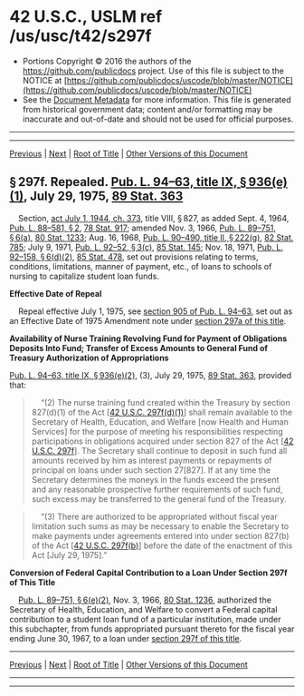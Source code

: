 ---
---

# 42 U.S.C., USLM ref /us/usc/t42/s297f

* Portions Copyright © 2016 the authors of the https://github.com/publicdocs project.
  Use of this file is subject to the NOTICE at [https://github.com/publicdocs/uscode/blob/master/NOTICE](https://github.com/publicdocs/uscode/blob/master/NOTICE)
* See the [Document Metadata](././../../../../../..//README.md) for more information.
  This file is generated from historical government data; content and/or formatting may be inaccurate and out-of-date and should not be used for official purposes.

----------
----------

[Previous](./../../../../../..//us/usc/t42/ch6A/schVI/ptE/m__us_usc_t42_s297e.md) | [Next](./../../../../../..//us/usc/t42/ch6A/schVI/ptE/m__us_usc_t42_s297g.md) | [Root of Title](./../../../../../../) | [Other Versions of this Document](https://publicdocs.github.io/go/links?ns=uslm&ref=%2Fus%2Fusc%2Ft42%2Fs297f)

## § 297f. Repealed. [Pub. L. 94–63, title IX, § 936(e)(1)][/us/pl/94/63/s936/e/1], July 29, 1975, [89 Stat. 363][/us/stat/89/363]

    Section, [act July 1, 1944, ch. 373][/us/act/1944-07-01/ch373], title VIII, § 827, as added Sept. 4, 1964, [Pub. L. 88–581, § 2][/us/pl/88/581/s2], [78 Stat. 917][/us/stat/78/917]; amended Nov. 3, 1966, [Pub. L. 89–751, § 6(a)][/us/pl/89/751/s6/a], [80 Stat. 1233][/us/stat/80/1233]; Aug. 16, 1968, [Pub. L. 90–490, title II, § 222(g)][/us/pl/90/490/s222/g], [82 Stat. 785][/us/stat/82/785]; July 9, 1971, [Pub. L. 92–52, § 3(c)][/us/pl/92/52/s3/c], [85 Stat. 145][/us/stat/85/145]; Nov. 18, 1971, [Pub. L. 92–158, § 6(d)(2)][/us/pl/92/158/s6/d/2], [85 Stat. 478][/us/stat/85/478], set out provisions relating to terms, conditions, limitations, manner of payment, etc., of loans to schools of nursing to capitalize student loan funds.

 __Effective Date of Repeal__ 

    Repeal effective July 1, 1975, see [section 905 of Pub. L. 94–63][/us/pl/94/63/s905], set out as an Effective Date of 1975 Amendment note under [section 297a of this title][/us/usc/t42/s297a].

 __Availability of Nurse Training Revolving Fund for Payment of Obligations Deposits Into Fund; Transfer of Excess Amounts to General Fund of Treasury Authorization of Appropriations__ 

[Pub. L. 94–63, title IX, § 936(e)(2)][/us/pl/94/63/s936/e/2], (3), July 29, 1975, [89 Stat. 363][/us/stat/89/363], provided that:

>     “(2) The nurse training fund created within the Treasury by section 827(d)(1) of the Act \[[42 U.S.C. 297f(d)(1)][/us/usc/t42/s297f/d/1]\] shall remain available to the Secretary of Health, Education, and Welfare \[now Health and Human Services\] for the purpose of meeting his responsibilities respecting participations in obligations acquired under section 827 of the Act \[[42 U.S.C. 297f][/us/usc/t42/s297f]\]. The Secretary shall continue to deposit in such fund all amounts received by him as interest payments or repayments of principal on loans under such section 27\[827\]. If at any time the Secretary determines the moneys in the funds exceed the present and any reasonable prospective further requirements of such fund, such excess may be transferred to the general fund of the Treasury.

>     “(3) There are authorized to be appropriated without fiscal year limitation such sums as may be necessary to enable the Secretary to make payments under agreements entered into under section 827(b) of the Act \[[42 U.S.C. 297f(b)][/us/usc/t42/s297f/b]\] before the date of the enactment of this Act \[July 29, 1975\].”

 __Conversion of Federal Capital Contribution to a Loan Under Section 297f of This Title__ 

    [Pub. L. 89–751, § 6(e)(2)][/us/pl/89/751/s6/e/2], Nov. 3, 1966, [80 Stat. 1236][/us/stat/80/1236], authorized the Secretary of Health, Education, and Welfare to convert a Federal capital contribution to a student loan fund of a particular institution, made under this subchapter, from funds appropriated pursuant thereto for the fiscal year ending June 30, 1967, to a loan under [section 297f of this title][/us/usc/t42/s297f].

----------

[Previous](./../../../../../..//us/usc/t42/ch6A/schVI/ptE/m__us_usc_t42_s297e.md) | [Next](./../../../../../..//us/usc/t42/ch6A/schVI/ptE/m__us_usc_t42_s297g.md) | [Root of Title](./../../../../../../) | [Other Versions of this Document](https://publicdocs.github.io/go/links?ns=uslm&ref=%2Fus%2Fusc%2Ft42%2Fs297f)

----------
----------

[/us/pl/94/63/s936/e/1]: https://publicdocs.github.io/go/links?ns=uslm&ref=%2Fus%2Fpl%2F94%2F63%2Fs936%2Fe%2F1
[/us/stat/89/363]: https://publicdocs.github.io/go/links?ns=uslm&ref=%2Fus%2Fstat%2F89%2F363
[/us/act/1944-07-01/ch373]: https://publicdocs.github.io/go/links?ns=uslm&ref=%2Fus%2Fact%2F1944-07-01%2Fch373
[/us/pl/88/581/s2]: https://publicdocs.github.io/go/links?ns=uslm&ref=%2Fus%2Fpl%2F88%2F581%2Fs2
[/us/stat/78/917]: https://publicdocs.github.io/go/links?ns=uslm&ref=%2Fus%2Fstat%2F78%2F917
[/us/pl/89/751/s6/a]: https://publicdocs.github.io/go/links?ns=uslm&ref=%2Fus%2Fpl%2F89%2F751%2Fs6%2Fa
[/us/stat/80/1233]: https://publicdocs.github.io/go/links?ns=uslm&ref=%2Fus%2Fstat%2F80%2F1233
[/us/pl/90/490/s222/g]: https://publicdocs.github.io/go/links?ns=uslm&ref=%2Fus%2Fpl%2F90%2F490%2Fs222%2Fg
[/us/stat/82/785]: https://publicdocs.github.io/go/links?ns=uslm&ref=%2Fus%2Fstat%2F82%2F785
[/us/pl/92/52/s3/c]: https://publicdocs.github.io/go/links?ns=uslm&ref=%2Fus%2Fpl%2F92%2F52%2Fs3%2Fc
[/us/stat/85/145]: https://publicdocs.github.io/go/links?ns=uslm&ref=%2Fus%2Fstat%2F85%2F145
[/us/pl/92/158/s6/d/2]: https://publicdocs.github.io/go/links?ns=uslm&ref=%2Fus%2Fpl%2F92%2F158%2Fs6%2Fd%2F2
[/us/stat/85/478]: https://publicdocs.github.io/go/links?ns=uslm&ref=%2Fus%2Fstat%2F85%2F478
[/us/pl/94/63/s905]: https://publicdocs.github.io/go/links?ns=uslm&ref=%2Fus%2Fpl%2F94%2F63%2Fs905
[/us/usc/t42/s297a]: https://publicdocs.github.io/go/links?ns=uslm&ref=%2Fus%2Fusc%2Ft42%2Fs297a
[/us/pl/94/63/s936/e/2]: https://publicdocs.github.io/go/links?ns=uslm&ref=%2Fus%2Fpl%2F94%2F63%2Fs936%2Fe%2F2
[/us/stat/89/363]: https://publicdocs.github.io/go/links?ns=uslm&ref=%2Fus%2Fstat%2F89%2F363
[/us/usc/t42/s297f/d/1]: https://publicdocs.github.io/go/links?ns=uslm&ref=%2Fus%2Fusc%2Ft42%2Fs297f%2Fd%2F1
[/us/usc/t42/s297f]: https://publicdocs.github.io/go/links?ns=uslm&ref=%2Fus%2Fusc%2Ft42%2Fs297f
[/us/usc/t42/s297f/b]: https://publicdocs.github.io/go/links?ns=uslm&ref=%2Fus%2Fusc%2Ft42%2Fs297f%2Fb
[/us/pl/89/751/s6/e/2]: https://publicdocs.github.io/go/links?ns=uslm&ref=%2Fus%2Fpl%2F89%2F751%2Fs6%2Fe%2F2
[/us/stat/80/1236]: https://publicdocs.github.io/go/links?ns=uslm&ref=%2Fus%2Fstat%2F80%2F1236
[/us/usc/t42/s297f]: https://publicdocs.github.io/go/links?ns=uslm&ref=%2Fus%2Fusc%2Ft42%2Fs297f


